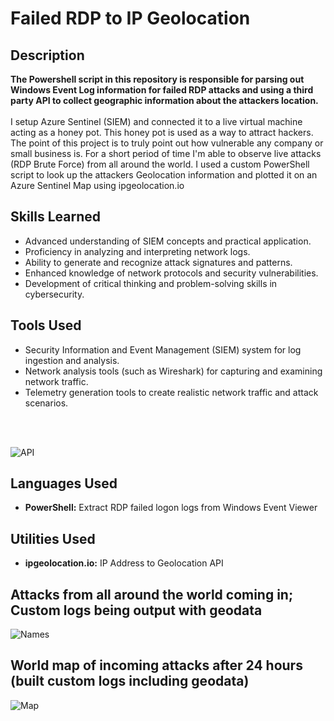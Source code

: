 <h1>Failed RDP to IP Geolocation</h1>


<h2> Description </h2>
<b>The Powershell script in this repository is responsible for parsing out Windows Event Log information for failed RDP attacks and using a third party API to collect geographic information about the attackers location.
</b>
<br />
<br />
I setup Azure Sentinel (SIEM) and connected it to a live virtual machine acting as a honey pot. This honey pot
is used as a way to attract hackers. The point of this project is to truly point out how vulnerable any company or small business is.
For a short period of time I'm able to observe live attacks (RDP Brute Force) from all around the world. 
I used a custom PowerShell script to 
look up the attackers Geolocation information and plotted it on an Azure Sentinel Map using ipgeolocation.io

<h2> Skills Learned </h2>

- Advanced understanding of SIEM concepts and practical application.
- Proficiency in analyzing and interpreting network logs.
- Ability to generate and recognize attack signatures and patterns.
- Enhanced knowledge of network protocols and security vulnerabilities.
- Development of critical thinking and problem-solving skills in cybersecurity.

<h2> Tools Used </h2>

- Security Information and Event Management (SIEM) system for log ingestion and analysis.
- Network analysis tools (such as Wireshark) for capturing and examining network traffic.
- Telemetry generation tools to create realistic network traffic and attack scenarios.
<br />
<br />

![API](https://github.com/Macheeeeto/AzureSentinal-Lab/assets/135657145/d8d75dc3-8667-46e1-ac40-4b5a1ff03024)

<h2>Languages Used</h2>

- <b>PowerShell:</b> Extract RDP failed logon logs from Windows Event Viewer
  
<h2>Utilities Used</h2>

- <b>ipgeolocation.io:</b> IP Address to Geolocation API

<h2>Attacks from all around the world coming in; Custom logs being output with geodata</h2>

  ![Names](https://github.com/Macheeeeto/AzureSentinal-Lab/assets/135657145/1f67ee2a-8559-4b7f-b4c6-ee272e324f48)


<h2>World map of incoming attacks after 24 hours (built custom logs including geodata)</h2> 

![Map](https://github.com/Macheeeeto/AzureSentinal-Lab/assets/135657145/fa87627f-7c10-43af-b2b0-8d26b5a70605)



